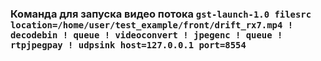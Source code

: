### Команда для запуска видео потока `gst-launch-1.0 filesrc location=/home/user/test_example/front/drift_rx7.mp4 ! decodebin ! queue ! videoconvert ! jpegenc ! queue ! rtpjpegpay ! udpsink host=127.0.0.1 port=8554`